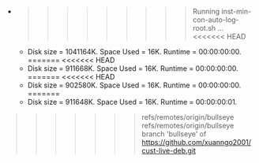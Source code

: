 * >>>>>>>>> Running inst-min-con-auto-log-root.sh ...
<<<<<<< HEAD
  * Disk size = 1041164K. Space Used = 16K. Runtime = 00:00:00:00.
=======
<<<<<<< HEAD
  * Disk size = 911668K. Space Used = 16K. Runtime = 00:00:00:00.
=======
<<<<<<< HEAD
  * Disk size = 902580K. Space Used = 16K. Runtime = 00:00:00:00.
=======
  * Disk size = 911648K. Space Used = 16K. Runtime = 00:00:00:01.
>>>>>>> refs/remotes/origin/bullseye
>>>>>>> refs/remotes/origin/bullseye
>>>>>>> branch 'bullseye' of https://github.com/xuanngo2001/cust-live-deb.git
